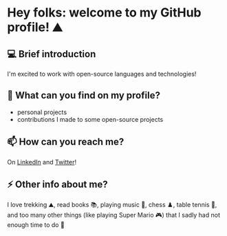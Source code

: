 # Hey folks: welcome to my GitHub profile! ⛰️
## 💻 Brief introduction
I'm excited to work with open-source languages and technologies!

## 🔭 What can you find on my profile?
- personal projects
- contributions I made to some open-source projects

## 📫 How can you reach me?
On [LinkedIn](https://www.linkedin.com/in/rbianchidev/) and [Twitter](https://twitter.com/rbianchidev)!

## ⚡ Other info about me?
I love trekking ⛰️, read books 📚, playing music 🎹, chess ♟️, table tennis 🏓, and too many other things (like playing Super Mario 🎮) that I sadly had not enough time to do 🤣

